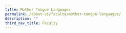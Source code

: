 ```yaml
---
title: Mother Tongue Languages
permalink: /about-us/faculty/mother-tongue-languages/
description: ""
third_nav_title: Faculty
---
```

